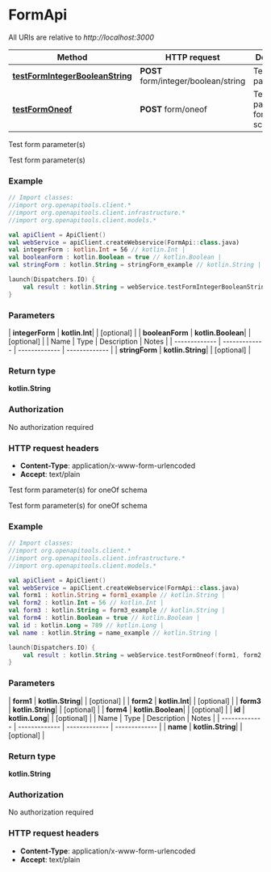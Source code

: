 # FormApi

All URIs are relative to *http://localhost:3000*

| Method | HTTP request | Description |
| ------------- | ------------- | ------------- |
| [**testFormIntegerBooleanString**](FormApi.md#testFormIntegerBooleanString) | **POST** form/integer/boolean/string | Test form parameter(s) |
| [**testFormOneof**](FormApi.md#testFormOneof) | **POST** form/oneof | Test form parameter(s) for oneOf schema |



Test form parameter(s)

Test form parameter(s)

### Example
```kotlin
// Import classes:
//import org.openapitools.client.*
//import org.openapitools.client.infrastructure.*
//import org.openapitools.client.models.*

val apiClient = ApiClient()
val webService = apiClient.createWebservice(FormApi::class.java)
val integerForm : kotlin.Int = 56 // kotlin.Int | 
val booleanForm : kotlin.Boolean = true // kotlin.Boolean | 
val stringForm : kotlin.String = stringForm_example // kotlin.String | 

launch(Dispatchers.IO) {
    val result : kotlin.String = webService.testFormIntegerBooleanString(integerForm, booleanForm, stringForm)
}
```

### Parameters
| **integerForm** | **kotlin.Int**|  | [optional] |
| **booleanForm** | **kotlin.Boolean**|  | [optional] |
| Name | Type | Description  | Notes |
| ------------- | ------------- | ------------- | ------------- |
| **stringForm** | **kotlin.String**|  | [optional] |

### Return type

**kotlin.String**

### Authorization

No authorization required

### HTTP request headers

 - **Content-Type**: application/x-www-form-urlencoded
 - **Accept**: text/plain


Test form parameter(s) for oneOf schema

Test form parameter(s) for oneOf schema

### Example
```kotlin
// Import classes:
//import org.openapitools.client.*
//import org.openapitools.client.infrastructure.*
//import org.openapitools.client.models.*

val apiClient = ApiClient()
val webService = apiClient.createWebservice(FormApi::class.java)
val form1 : kotlin.String = form1_example // kotlin.String | 
val form2 : kotlin.Int = 56 // kotlin.Int | 
val form3 : kotlin.String = form3_example // kotlin.String | 
val form4 : kotlin.Boolean = true // kotlin.Boolean | 
val id : kotlin.Long = 789 // kotlin.Long | 
val name : kotlin.String = name_example // kotlin.String | 

launch(Dispatchers.IO) {
    val result : kotlin.String = webService.testFormOneof(form1, form2, form3, form4, id, name)
}
```

### Parameters
| **form1** | **kotlin.String**|  | [optional] |
| **form2** | **kotlin.Int**|  | [optional] |
| **form3** | **kotlin.String**|  | [optional] |
| **form4** | **kotlin.Boolean**|  | [optional] |
| **id** | **kotlin.Long**|  | [optional] |
| Name | Type | Description  | Notes |
| ------------- | ------------- | ------------- | ------------- |
| **name** | **kotlin.String**|  | [optional] |

### Return type

**kotlin.String**

### Authorization

No authorization required

### HTTP request headers

 - **Content-Type**: application/x-www-form-urlencoded
 - **Accept**: text/plain

